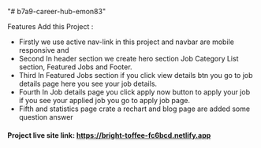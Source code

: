 "# b7a9-career-hub-emon83" 


 Features Add this Project : 
 * Firstly we use active nav-link in this project and navbar are mobile responsive and
 * Second In header section we create hero section Job Category List section, Featured Jobs and Footer.
 * Third In Featured Jobs section if you click view details btn you go to job details page here you see your job details.
 * Fourth In Job details page you click apply now button to apply your job if you see your applied job you go to apply job page.
 * Fifth and statistics page crate a rechart and blog page are added some question answer
                            


 #### Project live site link: https://bright-toffee-fc6bcd.netlify.app ####
